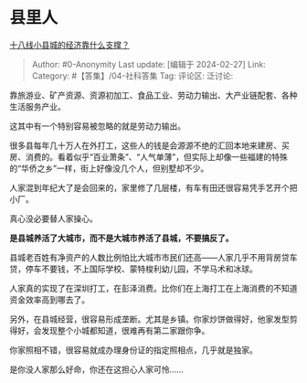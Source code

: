 # 县里人
[十八线小县城的经济靠什么支撑？](https://www.zhihu.com/question/300177893/answer/3407659306)

> Author: #0-Anonymity
> Last update: [编辑于 2024-02-27]
> Link:
> Category: #【答集】/04-社科答集 
> Tag: 
> 评论区:
> 泛讨论:

靠旅游业、矿产资源、资源初加工、食品工业、劳动力输出、大产业链配套、各种生活服务产业。

这其中有一个特别容易被忽略的就是劳动力输出。

很多县每年几十万人在外打工，这些人的钱是会源源不绝的汇回本地来建房、买房、消费的。看着似乎“百业萧条”、“人气单薄”，但实际上却像一些福建的特殊的“华侨之乡”一样，街上好像没几个人，但别墅却不少。

人家混到年纪大了是会回来的，家里修了几层楼，有车有田还很容易凭手艺开个把小厂。

真心没必要替人家操心。

**是县城养活了大城市，而不是大城市养活了县城，不要搞反了。**

县城老百姓有净资产的人数比例怕比大城市市民们还高——人家几乎不用背房贷车贷，停车不要钱，不上国际学校、蒙特梭利幼儿园，不学马术和冰球。

人家真的实现了在深圳打工，在彭泽消费。比你们在上海打工在上海消费的不知道资金效率高到哪去了。

另外，在县城经营，很容易形成垄断。尤其是乡镇。你家炒饼做得好，他家发型剪得好，会发现整个小城都知道，很难再有第二家跟你争。

你家照相不错，很容易就成办理身份证的指定照相点，几乎就是独家。

是你没人家那么好命，你还在这担心人家可怜……